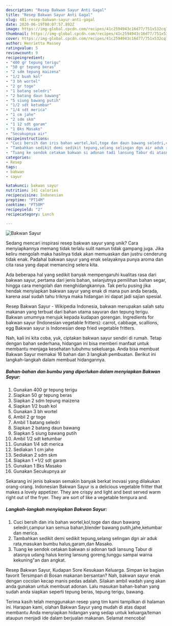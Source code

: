 ```yaml
---
description: "Resep Bakwan Sayur Anti Gagal"
title: "Resep Bakwan Sayur Anti Gagal"
slug: 481-resep-bakwan-sayur-anti-gagal
date: 2020-06-19T00:07:57.892Z
image: https://img-global.cpcdn.com/recipes/41c2594943c16d77/751x532cq70/bakwan-sayur-foto-resep-utama.jpg
thumbnail: https://img-global.cpcdn.com/recipes/41c2594943c16d77/751x532cq70/bakwan-sayur-foto-resep-utama.jpg
cover: https://img-global.cpcdn.com/recipes/41c2594943c16d77/751x532cq70/bakwan-sayur-foto-resep-utama.jpg
author: Henrietta Massey
ratingvalue: 5
reviewcount: 9
recipeingredient:
- "400 gr tepung terigu"
- "50 gr tepung beras"
- "2 sdm tepung maizena"
- "1/2 buah kol"
- "3 bh wortel"
- "2 gr toge"
- "1 batang seledri"
- "2 batang daun bawang"
- "5 siung bawang putih"
- "1/2 sdt ketumbar"
- "1/4 sdt merica"
- "1 cm jahe"
- "2 sdm skm"
- "1 12 sdt garam"
- "1 Bks Masako"
- "Secukupnya air"
recipeinstructions:
- "Cuci bersih dan iris bahan wortel,kol,toge dan daun bawang seledri,campur kan semua bahan,blender bawang putih,jahe,ketumbar dan merica."
- "Tambahkan sedikit demi sedikit tepung,selang selingan dgn air aduk rata,masukan bumbu halus,garam,dan Masako."
- "Tuang ke sendok cetakan bakwan si adonan tadi lansung Tabur di atasnya udang halus kering lansung goreng,tunggu sampai warna kekuning&#34;an dan angkat."
categories:
- Resep
tags:
- bakwan
- sayur

katakunci: bakwan sayur 
nutrition: 141 calories
recipecuisine: Indonesian
preptime: "PT14M"
cooktime: "PT50M"
recipeyield: "2"
recipecategory: Lunch

---
```



![Bakwan Sayur](https://img-global.cpcdn.com/recipes/41c2594943c16d77/751x532cq70/bakwan-sayur-foto-resep-utama.jpg)

Sedang mencari inspirasi resep bakwan sayur yang unik? Cara menyiapkannya memang tidak terlalu sulit namun tidak gampang juga. Jika keliru mengolah maka hasilnya tidak akan memuaskan dan justru cenderung tidak enak. Padahal bakwan sayur yang enak selayaknya punya aroma dan cita rasa yang dapat memancing selera kita.

Ada beberapa hal yang sedikit banyak mempengaruhi kualitas rasa dari bakwan sayur, pertama dari jenis bahan, selanjutnya pemilihan bahan segar, hingga cara mengolah dan menghidangkannya. Tak perlu pusing jika hendak menyiapkan bakwan sayur yang enak di mana pun anda berada, karena asal sudah tahu triknya maka hidangan ini dapat jadi sajian spesial.

Resep Bakwan Sayur - Wikipedia Indonesia, bakwan merupakan salah satu makanan yang terbuat dari bahan utama sayuran dan tepung terigu. Bakwan umumnya merujuk kepada kudapan gorengan. Ingredients for bakwan sayur (Indonesian vegetable fritters): carrot, cabbage, scallions, egg Bakwan sayur is Indonesian deep fried vegetable fritters.


Nah, kali ini kita coba, yuk, ciptakan bakwan sayur sendiri di rumah. Tetap dengan bahan sederhana, hidangan ini bisa memberi manfaat untuk membantu menjaga kesehatan tubuhmu sekeluarga. Anda bisa membuat Bakwan Sayur memakai 16 bahan dan 3 langkah pembuatan. Berikut ini langkah-langkah dalam membuat hidangannya.

<!--inarticleads1-->

##### Bahan-bahan dan bumbu yang diperlukan dalam menyiapkan Bakwan Sayur:

1. Gunakan 400 gr tepung terigu
1. Siapkan 50 gr tepung beras
1. Siapkan 2 sdm tepung maizena
1. Siapkan 1/2 buah kol
1. Gunakan 3 bh wortel
1. Ambil 2 gr toge
1. Ambil 1 batang seledri
1. Siapkan 2 batang daun bawang
1. Siapkan 5 siung bawang putih
1. Ambil 1/2 sdt ketumbar
1. Gunakan 1/4 sdt merica
1. Sediakan 1 cm jahe
1. Sediakan 2 sdm skm
1. Siapkan 1 +1/2 sdt garam
1. Gunakan 1 Bks Masako
1. Gunakan Secukupnya air


Sekarang ini jenis bakwan semakin banyak berkat inovasi yang dilakukan orang-orang. Indonesian Bakwan Sayur is a delicious vegetable fritter that makes a lovely appetizer. They are crispy and light and best served warm right out of the fryer. They are sort of like a vegetable tempura and. 

<!--inarticleads2-->

##### Langkah-langkah menyiapkan Bakwan Sayur:

1. Cuci bersih dan iris bahan wortel,kol,toge dan daun bawang seledri,campur kan semua bahan,blender bawang putih,jahe,ketumbar dan merica.
1. Tambahkan sedikit demi sedikit tepung,selang selingan dgn air aduk rata,masukan bumbu halus,garam,dan Masako.
1. Tuang ke sendok cetakan bakwan si adonan tadi lansung Tabur di atasnya udang halus kering lansung goreng,tunggu sampai warna kekuning&#34;an dan angkat.


Resep Bakwan Sayur, Kudapan Sore Kesukaan Keluarga. Simpan ke bagian favorit Tersimpan di Bosan makanan bersantan? Nah, bakwan sayur enak dengan cocolan kecap manis pedas adalah. Silakan ambil wadah yang akan anda gunakan untuk membuat adonan. Lalu masukan bahan-bahan yang sudah anda siapkan seperti tepung beras, tepung terigu, bawang. 

Terima kasih telah menggunakan resep yang tim kami tampilkan di halaman ini. Harapan kami, olahan Bakwan Sayur yang mudah di atas dapat membantu Anda menyiapkan hidangan yang sedap untuk keluarga/teman ataupun menjadi ide dalam berjualan makanan. Selamat mencoba!
